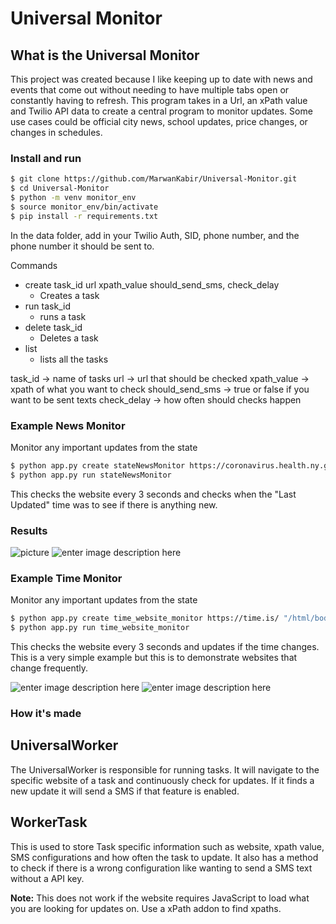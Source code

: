 
# Universal Monitor


## What is the Universal Monitor

This project was created because I like keeping up to date with news and events that come out without needing to have multiple tabs open or constantly having to refresh. This program takes in a Url, an xPath value and Twilio API data to create a central program to monitor updates. Some use cases could be official city news, school updates, price changes, or changes in schedules. 

### Install and run
```bash
$ git clone https://github.com/MarwanKabir/Universal-Monitor.git
$ cd Universal-Monitor
$ python -m venv monitor_env
$ source monitor_env/bin/activate
$ pip install -r requirements.txt
```

In the data folder, add in your Twilio Auth, SID, phone number, and the phone number it should be sent to. 

Commands
 - create task_id url xpath_value should_send_sms, check_delay
	 - Creates a task
 - run task_id
	 - runs a task
 - delete task_id
	 - Deletes a task
 -  list
	 - lists all the tasks

task_id -> name of tasks
url -> url that should be checked
xpath_value -> xpath of what you want to check
should_send_sms -> true or false if you want to be sent texts
check_delay -> how often should checks happen

### Example News Monitor
Monitor any important updates from the state

```bash
$ python app.py create stateNewsMonitor https://coronavirus.health.ny.gov/home "/html/body/div[3]/div/main/div/div/div[3]/div/div/div[1]/div/div[1]" true 3
$ python app.py run stateNewsMonitor
```

This checks the website every 3 seconds and checks when the "Last Updated" time was to see if there is anything new.

### Results
![picture](https://i.imgur.com/frgIR0e.png)
![enter image description here](https://i.imgur.com/Mux1q2j.png)

### Example Time Monitor
Monitor any important updates from the state

```bash
$ python app.py create time_website_monitor https://time.is/ "/html/body[@id='bdy']/div[@id='mainwrapper']/div[@id='time_section']/div[2]/div[@id='clock0_bg']" true 3
$ python app.py run time_website_monitor
```

This checks the website every 3 seconds and updates if the time changes. This is a very simple example but this is to demonstrate websites that change frequently.

![enter image description here](https://i.imgur.com/adphb29.png)
![enter image description here](https://i.imgur.com/fW2sGf8.png)

	
### How it's made


## UniversalWorker

The UniversalWorker is responsible for running tasks. It will navigate to the specific website of a task and continuously check for updates. If it finds a new update it will send a SMS if that feature is enabled.

## WorkerTask

This is used to store Task specific information such as website, xpath value, SMS configurations and how often the task to update. It also has a method to check if there is a wrong configuration like wanting to send a SMS text without a API key.

**Note:** This does not work if the website requires JavaScript to load what you are looking for updates on. Use a xPath addon to find xpaths.
